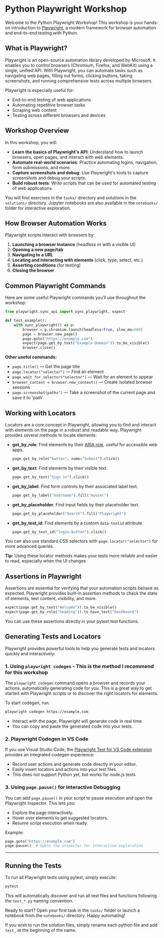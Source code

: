 # Python Playwright Workshop

Welcome to the Python Playwright Workshop! This workshop is your hands-on introduction to [Playwright](https://playwright.dev/python/), a modern framework for browser automation and end-to-end testing with Python.

## What is Playwright?

Playwright is an open-source automation library developed by Microsoft. It enables you to control browsers (Chromium, Firefox, and WebKit) using a single, unified API. With Playwright, you can automate tasks such as navigating web pages, filling out forms, clicking buttons, taking screenshots, and running comprehensive tests across multiple browsers.

Playwright is especially useful for:

- End-to-end testing of web applications
- Automating repetitive browser tasks
- Scraping web content
- Testing across different browsers and devices

## Workshop Overview

In this workshop, you will:

- **Learn the basics of Playwright's API**: Understand how to launch browsers, open pages, and interact with web elements.
- **Automate real-world scenarios**: Practice automating logins, navigation, form submissions, and more.
- **Capture screenshots and debug**: Use Playwright's tools to capture screenshots and debug your scripts.
- **Build robust tests**: Write scripts that can be used for automated testing of web applications.

You will find exercises in the `tasks/` directory and solutions in the `solutions/` directory. Jupyter notebooks are also available in the `notebooks/` folder for interactive exploration.

## How Browser Automation Works

Playwright scripts interact with browsers by:

1. **Launching a browser instance** (headless or with a visible UI)
2. **Opening a new page/tab**
3. **Navigating to a URL**
4. **Locating and interacting with elements** (click, type, select, etc.)
5. **Asserting conditions** (for testing)
6. **Closing the browser**

## Common Playwright Commands

Here are some useful Playwright commands you’ll use throughout the workshop:

```python
from playwright.sync_api import sync_playwright, expect

def test_example():
    with sync_playwright() as p:
        browser = p.chromium.launch(headless=True, slow_mo=500)
        page = browser.new_page()
        page.goto("https://example.com")
        expect(page.get_by_text("Example Domain")).to_be_visible()
        browser.close()
```

**Other useful commands:**

- `page.title()` — Get the page title
- `page.locator("selector")` — Find an element
- `page.wait_for_selector("selector")` — Wait for an element to appear
- `browser_context = browser.new_context()` — Create isolated browser sessions
- `page.screenshot(path=")` — Take a screenshot of the current page and save it to 'path'

## Working with Locators

Locators are a core concept in Playwright, allowing you to find and interact with elements on the page in a robust and readable way. Playwright provides several methods to locate elements:

- **get_by_role**: Find elements by their [ARIA role](https://www.w3.org/TR/wai-aria/#roles), useful for accessible web apps.
  ```python
  page.get_by_role("button", name="Submit").click()
  ```
- **get_by_text**: Find elements by their visible text.
  ```python
  page.get_by_text("Sign in").click()
  ```
- **get_by_label**: Find form controls by their associated label text.
  ```python
  page.get_by_label("Username").fill("myuser")
  ```
- **get_by_placeholder**: Find input fields by their placeholder text.
  ```python
  page.get_by_placeholder("Search").fill("Playwright")
  ```
- **get_by_test_id**: Find elements by a custom `data-testid` attribute.
  ```python
  page.get_by_test_id("login-button").click()
  ```

You can also use standard CSS selectors with `page.locator("selector")` for more advanced queries.

**Tip:** Using these locator methods makes your tests more reliable and easier to read, especially when the UI changes.

## Assertions in Playwright

Assertions are essential for verifying that your automation scripts behave as expected. Playwright provides built-in assertion methods to check the state of elements, text content, visibility, and more.

```python
expect(page.get_by_text("Welcome")).to_be_visible()
expect(page.get_by_role("heading")).to_have_text("Dashboard")
```

You can use these assertions directly in your pytest test functions.

## Generating Tests and Locators

Playwright provides powerful tools to help you generate tests and locators quickly and interactively:

### 1. Using `playwright codegen` - This is the method I recommend for this workshop

The `playwright codegen` command opens a browser and records your actions, automatically generating code for you. This is a great way to get started with Playwright scripts or to discover the right locators for elements.

To start codegen, run:
```sh
playwright codegen https://example.com
```
- Interact with the page; Playwright will generate code in real time.
- You can copy and paste the generated code into your tests.

### 2. Playwright Codegen in VS Code

If you use Visual Studio Code, the [Playwright Test for VS Code extension](https://marketplace.visualstudio.com/items?itemName=ms-playwright.playwright) provides an integrated codegen experience:
- Record user actions and generate code directly in your editor.
- Easily insert locators and actions into your test files.
- This does not support Python yet, but works for node.js tests

### 3. Using `page.pause()` for Interactive Debugging

You can add `page.pause()` in your script to pause execution and open the Playwright Inspector. This lets you:
- Explore the page interactively.
- Hover over elements to get suggested locators.
- Resume script execution when ready.

Example:
```python
page.goto("https://example.com")
page.pause()  # Opens the inspector for interactive exploration
```

---

## Running the Tests

To run all Playwright tests using pytest, simply execute:
```sh
pytest
```
This will automatically discover and run all test files and functions following the `test_*.py` naming convention.

Ready to start? Open your first task in the `tasks/` folder or launch a notebook from the `notebooks/` directory. Happy automating!

If you wish to run the solution files, simply rename each python file and add `test_` at the beginning of the name.
